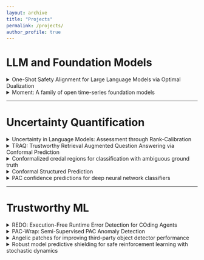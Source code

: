 ```yaml
---
layout: archive
title: "Projects"
permalink: /projects/
author_profile: true
---
```


# LLM and Foundation Models

<details close>
  <summary>One-Shot Safety Alignment for Large Language Models via Optimal Dualization</summary>
  <img src="/images/MoCAN.png" alt="TRAQ" width="400" style="float: center; margin-right: 10px;">

**TL;DR:** We propose a one-shot safety alignment algorithm for LLM safety and helpfulness alignment.

**Venue:** Spotlight at Neurips, 2024

[Read Full Paper](https://arxiv.org/abs/2405.19544)
</details>


<details close>
  <summary>Moment: A family of open time-series foundation models</summary>
  <img src="/images/moment.png" alt="TRAQ" width="400" style="float: center; margin-right: 10px;">

**TL;DR:** We collect a large and diverse collection of time series datasets, and introduce a family of time series foundation models.

**Venue:** Accepted to ICML, 2024

[Read Full Paper](https://arxiv.org/pdf/2402.03885)
</details>

---

# Uncertainty Quantification

<details close>
  <summary>Uncertainty in Language Models: Assessment through Rank-Calibration</summary>
  
<img src="/images/rank.png" alt="Rank" width="400" style="float: center; margin-right: 10px;">

**TL;DR:** We propose a novel LLM uncertainty quantification metric from the perspective of monotonicity.

**Venue:** Accepted to EMNLP, 2024

[Read Full Paper](https://arxiv.org/abs/2404.03163)

</details>

<details close>
  <summary>TRAQ: Trustworthy Retrieval Augmented Question Answering via Conformal Prediction</summary>
  
<img src="/images/traq.png" alt="TRAQ" width="400" style="float: center; margin-right: 10px;">

**TL;DR:** TRAQ utilizes Conformal prediction and Bayesian optimization to guarantee the correctness of RAG.
**Venue:** Accepted at NAACL, 2024

[Read Full Paper](https://arxiv.org/abs/2307.04642)

</details> 

<details close>
  <summary>Conformalized credal regions for classification with ambiguous ground truth</summary>

**TL;DR:** TRAQ utilizes Conformal prediction and Bayesian optimization to guarantee the correctness of RAG.
**Venue:** In Submission

[Read Full Paper](https://arxiv.org/pdf/2411.04852)

</details> 

<details close>
  <summary>Conformal Structured Prediction</summary>

<img src="/images/structured.png" alt="TRAQ" width="400" style="float: center; margin-right: 10px;">

**TL;DR:** This paper introduces a general framework for conformal prediction in structured settings, enabling interpretable prediction sets for complex outputs like text generation and hierarchical labels, while ensuring desired coverage guarantees.

**Venue:** In Submission

[Read Full Paper](https://arxiv.org/pdf/2410.06296)

</details> 

<details close>
  <summary>PAC confidence predictions for deep neural network classifiers</summary>

**TL;DR:** We propose a novel algorithm using Clopper-Pearson confidence intervals and histogram binning to construct provably correct classification confidences for deep neural networks, enabling rigorous downstream guarantees in fast inference and safe planning tasks.

**Venue:** Accepted to ICLR, 2021

[Read Full Paper](https://arxiv.org/pdf/2011.00716)

</details> 

---

# Trustworthy ML

<details close>
  <summary>REDO: Execution-Free Runtime Error Detection for COding Agents</summary>
  
<img src="/images/redo.png" alt="TRAQ" width="400" style="float: center; margin-right: 10px;">

**TL;DR:** We integrate static analysis tools with LLM to detect python runtime errors for LLM-based coding agents.

**Venue:** In Submission

[Read Full Paper](https://arxiv.org/abs/2410.09117)

</details> 

<details close>
  <summary>PAC-Wrap: Semi-Supervised PAC Anomaly Detection</summary>
  
<img src="/images/great_figure.png" alt="TRAQ" width="400" style="float: center; margin-right: 10px;">

**TL;DR:** We guarantee the false positive and false negative rates of anomaly detection algorithms via conformal prediction.

**Venue:** Accepted to KDD, 2022

[Read Full Paper](https://dl.acm.org/doi/pdf/10.1145/3534678.3539408)

</details> 

<details close>
  <summary>Angelic patches for improving third-party object detector performance</summary>
  
<img src="/images/patch.png" alt="TRAQ" width="400" style="float: center; margin-right: 10px;">

**TL;DR:** This work proposes angelic patches, generated via a reversed FGSM, to significantly enhance object detection robustness, achieving transferable improvements in classification and bounding box accuracy across models and transformations, with a 30% accuracy boost in real-world settings.

**Venue:** Accepted to CVPR, 2023

[Read Full Paper](https://openaccess.thecvf.com/content/CVPR2023/papers/Si_Angelic_Patches_for_Improving_Third-Party_Object_Detector_Performance_CVPR_2023_paper.pdf)

</details> 

<details close>
  <summary>Robust model predictive shielding for safe reinforcement learning with stochastic dynamics</summary>
  
<img src="/images/mps.png" alt="TRAQ" width="400" style="float: center; margin-right: 10px;">

**TL;DR:** We propose a framework for safe reinforcement learning in stochastic nonlinear dynamical systems by integrating a tube-based robust nonlinear model predictive controller as a backup to ensure high-probability safety guarantees, demonstrated on tasks like cart-pole and obstacle navigation.

**Venue:** Accepted to ICLR, 2020

[Read Full Paper](https://ieeexplore.ieee.org/stamp/stamp.jsp?arnumber=9196867)

</details> 
